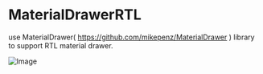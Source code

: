 # MaterialDrawerRTL
use MaterialDrawer( https://github.com/mikepenz/MaterialDrawer ) library to support RTL material drawer.

![Image](https://raw.githubusercontent.com/mikepenz/MaterialDrawer/develop/DEV/github/banner.png)